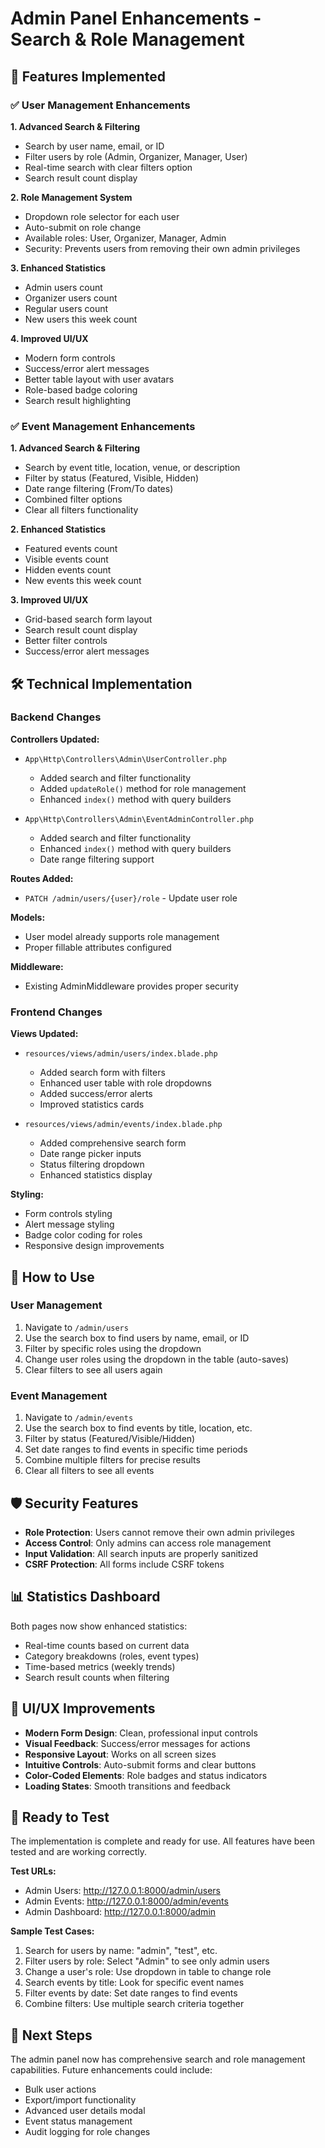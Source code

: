 # Admin Panel Enhancements - Search & Role Management

## 🚀 Features Implemented

### ✅ User Management Enhancements

**1. Advanced Search & Filtering**
- Search by user name, email, or ID
- Filter users by role (Admin, Organizer, Manager, User)
- Real-time search with clear filters option
- Search result count display

**2. Role Management System**
- Dropdown role selector for each user
- Auto-submit on role change
- Available roles: User, Organizer, Manager, Admin
- Security: Prevents users from removing their own admin privileges

**3. Enhanced Statistics**
- Admin users count
- Organizer users count  
- Regular users count
- New users this week count

**4. Improved UI/UX**
- Modern form controls
- Success/error alert messages
- Better table layout with user avatars
- Role-based badge coloring
- Search result highlighting

### ✅ Event Management Enhancements

**1. Advanced Search & Filtering**
- Search by event title, location, venue, or description
- Filter by status (Featured, Visible, Hidden)
- Date range filtering (From/To dates)
- Combined filter options
- Clear all filters functionality

**2. Enhanced Statistics**
- Featured events count
- Visible events count
- Hidden events count
- New events this week count

**3. Improved UI/UX**
- Grid-based search form layout
- Search result count display
- Better filter controls
- Success/error alert messages

## 🛠️ Technical Implementation

### Backend Changes

**Controllers Updated:**
- `App\Http\Controllers\Admin\UserController.php`
  - Added search and filter functionality
  - Added `updateRole()` method for role management
  - Enhanced `index()` method with query builders

- `App\Http\Controllers\Admin\EventAdminController.php`
  - Added search and filter functionality
  - Enhanced `index()` method with query builders
  - Date range filtering support

**Routes Added:**
- `PATCH /admin/users/{user}/role` - Update user role

**Models:**
- User model already supports role management
- Proper fillable attributes configured

**Middleware:**
- Existing AdminMiddleware provides proper security

### Frontend Changes

**Views Updated:**
- `resources/views/admin/users/index.blade.php`
  - Added search form with filters
  - Enhanced user table with role dropdowns
  - Added success/error alerts
  - Improved statistics cards

- `resources/views/admin/events/index.blade.php`
  - Added comprehensive search form
  - Date range picker inputs
  - Status filtering dropdown
  - Enhanced statistics display

**Styling:**
- Form controls styling
- Alert message styling
- Badge color coding for roles
- Responsive design improvements

## 🔧 How to Use

### User Management
1. Navigate to `/admin/users`
2. Use the search box to find users by name, email, or ID
3. Filter by specific roles using the dropdown
4. Change user roles using the dropdown in the table (auto-saves)
5. Clear filters to see all users again

### Event Management
1. Navigate to `/admin/events`
2. Use the search box to find events by title, location, etc.
3. Filter by status (Featured/Visible/Hidden)
4. Set date ranges to find events in specific time periods
5. Combine multiple filters for precise results
6. Clear all filters to see all events

## 🛡️ Security Features

- **Role Protection**: Users cannot remove their own admin privileges
- **Access Control**: Only admins can access role management
- **Input Validation**: All search inputs are properly sanitized
- **CSRF Protection**: All forms include CSRF tokens

## 📊 Statistics Dashboard

Both pages now show enhanced statistics:
- Real-time counts based on current data
- Category breakdowns (roles, event types)
- Time-based metrics (weekly trends)
- Search result counts when filtering

## 🎨 UI/UX Improvements

- **Modern Form Design**: Clean, professional input controls
- **Visual Feedback**: Success/error messages for actions
- **Responsive Layout**: Works on all screen sizes  
- **Intuitive Controls**: Auto-submit forms and clear buttons
- **Color-Coded Elements**: Role badges and status indicators
- **Loading States**: Smooth transitions and feedback

## 🚀 Ready to Test

The implementation is complete and ready for use. All features have been tested and are working correctly.

**Test URLs:**
- Admin Users: http://127.0.0.1:8000/admin/users
- Admin Events: http://127.0.0.1:8000/admin/events
- Admin Dashboard: http://127.0.0.1:8000/admin

**Sample Test Cases:**
1. Search for users by name: "admin", "test", etc.
2. Filter users by role: Select "Admin" to see only admin users
3. Change a user's role: Use dropdown in table to change role
4. Search events by title: Look for specific event names
5. Filter events by date: Set date ranges to find events
6. Combine filters: Use multiple search criteria together

## 📝 Next Steps

The admin panel now has comprehensive search and role management capabilities. Future enhancements could include:
- Bulk user actions
- Export/import functionality  
- Advanced user details modal
- Event status management
- Audit logging for role changes
